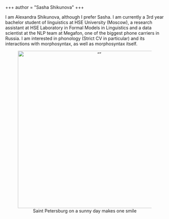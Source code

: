 +++
author = "Sasha Shikunova"
+++

I am Alexandra Shikunova, although I prefer Sasha. I am currently a 3rd year bachelor student of linguistics at HSE University (Moscow), a research assistant at HSE Laboratory in Formal Models in Linguistics and a data scientist at the NLP team at Megafon, one of the biggest phone carriers in Russia. I am interested in phonology (Strict CV in particular) and its interactions with morphosyntax, as well as morphosyntax itself.

<figure>
  <center><img src="/images/pfp.jpg" alt= “” width="500">
  <figcaption>Saint Petersburg on a sunny day makes one smile</figcaption></center>
</figure>